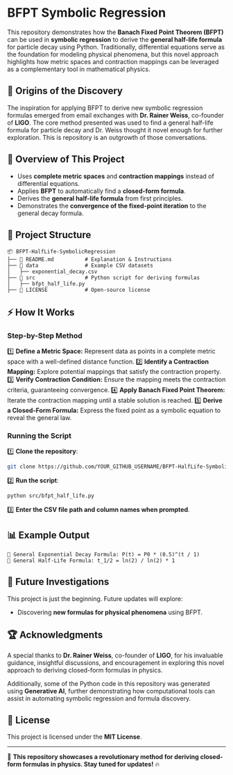 # BFPT Symbolic Regression

This repository demonstrates how the **Banach Fixed Point Theorem (BFPT)** can be used in **symbolic regression** to derive the **general half-life formula** for particle decay using Python. Traditionally, differential equations serve as the foundation for modeling physical phenomena, but this novel approach highlights how metric spaces and contraction mappings can be leveraged as a complementary tool in mathematical physics.

## 🔹 Origins of the Discovery
The inspiration for applying BFPT to derive new symbolic regression formulas emerged from email exchanges with **Dr. Rainer Weiss**, co-founder of **LIGO**. The core method presented was used to find a general half-life formula for particle decay and Dr. Weiss thought it novel enough for further exploration.  This is repository is an outgrowth of those conversations.  

## 🔹 Overview of This Project
- Uses **complete metric spaces** and **contraction mappings** instead of differential equations.
- Applies **BFPT** to automatically find a **closed-form formula**.
- Derives the **general half-life formula** from first principles.
- Demonstrates the **convergence of the fixed-point iteration** to the general decay formula.

## 📂 Project Structure
```
📦 BFPT-HalfLife-SymbolicRegression
├── 📄 README.md          # Explanation & Instructions
├── 📂 data               # Example CSV datasets
│   ├── exponential_decay.csv
├── 📂 src                # Python script for deriving formulas
│   ├── bfpt_half_life.py
├── 📄 LICENSE            # Open-source license
```

## ⚡ How It Works
### **Step-by-Step Method**
1️⃣ **Define a Metric Space:** Represent data as points in a complete metric space with a well-defined distance function.
2️⃣ **Identify a Contraction Mapping:** Explore potential mappings that satisfy the contraction property.
3️⃣ **Verify Contraction Condition:** Ensure the mapping meets the contraction criteria, guaranteeing convergence.
4️⃣ **Apply Banach Fixed Point Theorem:** Iterate the contraction mapping until a stable solution is reached.
5️⃣ **Derive a Closed-Form Formula:** Express the fixed point as a symbolic equation to reveal the general law.

### **Running the Script**
1️⃣ **Clone the repository**:
```sh
git clone https://github.com/YOUR_GITHUB_USERNAME/BFPT-HalfLife-SymbolicRegression.git
```
2️⃣ **Run the script**:
```sh
python src/bfpt_half_life.py
```
3️⃣ **Enter the CSV file path and column names when prompted**.

## 📊 Example Output
```
📌 General Exponential Decay Formula: P(t) = P0 * (0.5)^(t / 1)
📌 General Half-Life Formula: t_1/2 = ln(2) / ln(2) * 1
```

## 🔭 Future Investigations
This project is just the beginning. Future updates will explore:
- Discovering **new formulas for physical phenomena** using BFPT.

## 🏆 Acknowledgments
A special thanks to **Dr. Rainer Weiss**, co-founder of **LIGO**, for his invaluable guidance, insightful discussions, and encouragement in exploring this novel approach to deriving closed-form formulas in physics.

Additionally, some of the Python code in this repository was generated using **Generative AI**, further demonstrating how computational tools can assist in automating symbolic regression and formula discovery.

## 📝 License
This project is licensed under the **MIT License**.

---
🚀 **This repository showcases a revolutionary method for deriving closed-form formulas in physics. Stay tuned for updates!** 🔥



